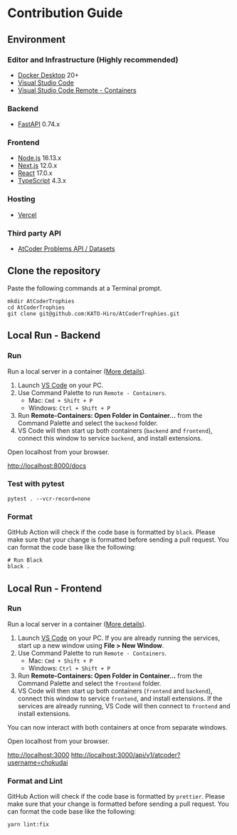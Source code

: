 # Contribution Guide

## Environment

### Editor and Infrastructure (Highly recommended)

- [Docker Desktop](https://www.docker.com/products/docker-desktop) 20+
- [Visual Studio Code](https://code.visualstudio.com/)
- [Visual Studio Code Remote - Containers](https://code.visualstudio.com/docs/remote/containers)

### Backend

- [FastAPI](https://fastapi.tiangolo.com) 0.74.x

### Frontend

- [Node.js](https://nodejs.org) 16.13.x
- [Next.js](https://nextjs.org/) 12.0.x
- [React](https://reactjs.org/) 17.0.x
- [TypeScript](https://www.typescriptlang.org/) 4.3.x

### Hosting

- [Vercel](https://vercel.com/)

### Third party API

- [AtCoder Problems API / Datasets](https://github.com/kenkoooo/AtCoderProblems/blob/master/doc/api.md)

## Clone the repository

Paste the following commands at a Terminal prompt.

```termial
mkdir AtCoderTrophies
cd AtCoderTrophies
git clone git@github.com:KATO-Hiro/AtCoderTrophies.git
```

## Local Run - Backend

### Run

Run a local server in a container ([More details](https://code.visualstudio.com/remote/advancedcontainers/connect-multiple-containers)).

1. Launch [VS Code](https://code.visualstudio.com/) on your PC.
2. Use Command Palette to run `Remote - Containers`.
   - Mac: `Cmd + Shift + P`
   - Windows: `Ctrl + Shift + P`
3. Run **Remote-Containers: Open Folder in Container...** from the Command Palette and select the `backend` folder.
4. VS Code will then start up both containers (`backend` and `frontend`), connect this window to service `backend`, and install extensions.

Open localhost from your browser.

<http://localhost:8000/docs>

### Test with pytest

```terminal
pytest . --vcr-record=none
```

### Format

GitHub Action will check if the code base is formatted by `black`. Please make sure that your change is formatted before sending a pull request. You can format the code base like the following:

```terminal
# Run Black
black .
```

## Local Run - Frontend

### Run

Run a local server in a container ([More details](https://code.visualstudio.com/remote/advancedcontainers/connect-multiple-containers)).

1. Launch [VS Code](https://code.visualstudio.com/) on your PC.
  If you are already running the services, start up a new window using **File > New Window**.
2. Use Command Palette to run `Remote - Containers`.
   - Mac: `Cmd + Shift + P`
   - Windows: `Ctrl + Shift + P`
3. Run **Remote-Containers: Open Folder in Container...** from the Command Palette and select the `frontend` folder.
4. VS Code will then start up both containers (`frontend` and `backend`), connect this window to service `frontend`, and install extensions.
  If the services are already running, VS Code will then connect to `frontend` and install extensions.

You can now interact with both containers at once from separate windows.

Open localhost from your browser.

<http://localhost:3000>
<http://localhost:3000/api/v1/atcoder?username=chokudai>

### Format and Lint

GitHub Action will check if the code base is formatted by `prettier`. Please make sure that your change is formatted before sending a pull request. You can format the code base like the following:

```terminal
yarn lint:fix
```
